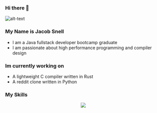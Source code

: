 ### Hi there 👋

  ![alt-text](https://i.imgur.com/mBOLoZc.gif)


### My Name is Jacob Snell
* I am a Java fullstack developer bootcamp graduate
* I am passionate about high performance programming and compiler design

### Im currently working on
* A lightweight C compiler written in Rust
* A reddit clone written in Python

### My Skills
<p align="center">
  <a href="https://skillicons.dev">
    <img src="https://skillicons.dev/icons?i=rust, python, java, javascript, typescript, sql, git, linux, " />
  </a>
</p>
